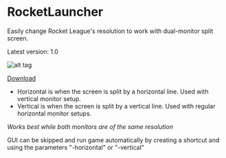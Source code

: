 # RocketLauncher
Easily change Rocket League's resolution to work with dual-monitor split screen.

Latest version: 1.0

![alt tag](http://i.imgur.com/L6Mg682.png) 

[Download](https://drive.google.com/file/d/0BzKq8PEZkdhSUjYtbmdIUzd4Skk/view?usp=sharing)

 - Horizontal is when the screen is split by a horizontal line. Used with vertical monitor setup.
 - Vertical is when the screen is split by a vertical line. Used with regular horizontal monitor setups.

*Works best while both monitors are of the same resolution*

GUI can be skipped and run game automatically by creating a shortcut and using the parameters "-horizontal" or "-vertical"